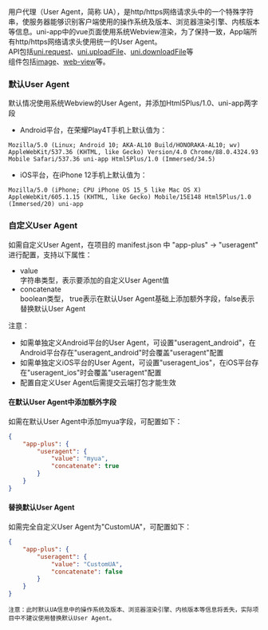 用户代理（User Agent，简称 UA），是http/https网络请求头中的一个特殊字符串，使服务器能够识别客户端使用的操作系统及版本、浏览器渲染引擎、内核版本等信息。uni-app中的vue页面使用系统Webview渲染，为了保持一致，App端所有http/https网络请求头使用统一的User Agent。  
API包括[uni.request](https://uniapp.dcloud.net.cn/api/request/request.html#request)、[uni.uploadFile](https://uniapp.dcloud.net.cn/api/request/network-file.html#uploadfile)、[uni.downloadFile](https://uniapp.dcloud.net.cn/api/request/network-file.html#downloadfile)等  
组件包括[image](https://uniapp.dcloud.net.cn/component/image.html)、[web-view](https://uniapp.dcloud.net.cn/component/web-view.html)等。

### 默认User Agent  
默认情况使用系统Webview的User Agent，并添加Html5Plus/1.0、uni-app两字段  
- Android平台，在荣耀Play4T手机上默认值为：  
```
Mozilla/5.0 (Linux; Android 10; AKA-AL10 Build/HONORAKA-AL10; wv) AppleWebKit/537.36 (KHTML, like Gecko) Version/4.0 Chrome/88.0.4324.93 Mobile Safari/537.36 uni-app Html5Plus/1.0 (Immersed/34.5)
```
- iOS平台，在iPhone 12手机上默认值为：  
```
Mozilla/5.0 (iPhone; CPU iPhone OS 15_5 like Mac OS X) AppleWebKit/605.1.15 (KHTML, like Gecko) Mobile/15E148 Html5Plus/1.0 (Immersed/20) uni-app
```


### 自定义User Agent  
如需自定义User Agent，在项目的 manifest.json 中 "app-plus" -> "useragent" 进行配置，支持以下属性：
- value  
字符串类型，表示要添加的自定义User Agent值  
- concatenate  
boolean类型， true表示在默认User Agent基础上添加额外字段，false表示替换默认User Agent  

注意：
- 如需单独定义Android平台的User Agent，可设置"useragent_android"，在Android平台存在"useragent_android"时会覆盖"useragent"配置  
- 如需单独定义iOS平台的User Agent，可设置"useragent_ios"，在iOS平台存在"useragent_ios"时会覆盖"useragent"配置  
- 配置自定义User Agent后需提交云端打包才能生效  

#### 在默认User Agent中添加额外字段  
如需在默认User Agent中添加myua字段，可配置如下：  
```json
{
	"app-plus": {
		"useragent": {
			"value": "myua",
			"concatenate": true
		}
	}
}
```

#### 替换默认User Agent  
如需完全自定义User Agent为"CustomUA"，可配置如下：  
```json
{
	"app-plus": {
		"useragent": {
			"value": "CustomUA",
			"concatenate": false
		}
	}
}
```

`注意：此时默认UA信息中的操作系统及版本、浏览器渲染引擎、内核版本等信息将丢失，实际项目中不建议使用替换默认User Agent。`


